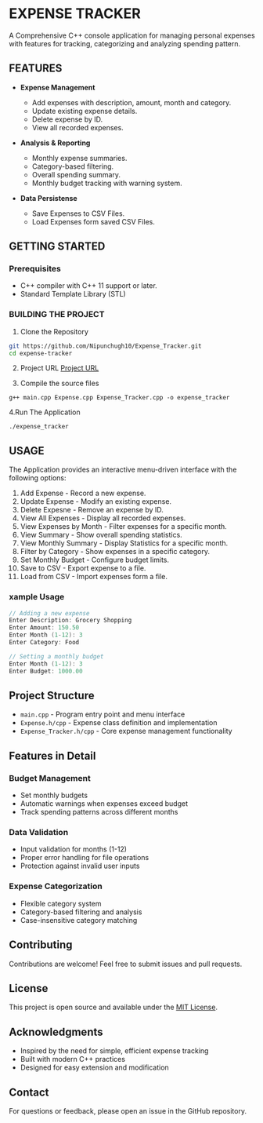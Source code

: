 # EXPENSE TRACKER

A Comprehensive C++ console application for managing personal expenses with features for tracking, categorizing and analyzing spending pattern.

## FEATURES

- **Expense Management**
    - Add expenses with description, amount, month and category.
    - Update existing expense details.
    - Delete expense by ID.
    - View all recorded expenses.
      
- **Analysis & Reporting**
  - Monthly expense summaries.
  - Category-based filtering.
  - Overall spending summary.
  - Monthly budget tracking with warning system.
    
- **Data Persistense**
  - Save Expenses to CSV Files.
  - Load Expenses form saved CSV Files.

## GETTING STARTED

### Prerequisites

  - C++ compiler with C++ 11 support or later.
  - Standard Template Library (STL)

### BUILDING THE PROJECT

1. Clone the Repository
```bash
git https://github.com/Nipunchugh10/Expense_Tracker.git
cd expense-tracker
```
2. Project URL
[Project URL](https://github.com/Nipunchugh10/Expense_Tracker)

3. Compile the source files
```
g++ main.cpp Expense.cpp Expense_Tracker.cpp -o expense_tracker
```
4.Run The Application
```
./expense_tracker
```

## USAGE

The Application provides an interactive menu-driven interface with the following options:

1. Add Expense - Record a new expense.
2. Update Expense - Modify an existing expense.
3. Delete Expesne - Remove an expense by ID.
4. View All Expenses - Display all recorded expenses.
5. View Expenses by Month - Filter expenses for a specific month.
6. View Summary - Show overall spending statistics.
7. View Monthly Summary - Display Statistics for a specific month.
8. Filter by Category - Show expenses in a specific category.
9. Set Monthly Budget - Configure budget limits.
10. Save to CSV - Export expense to a file.
11. Load from CSV - Import expenses form a file.

### xample Usage

```cpp
// Adding a new expense
Enter Description: Grocery Shopping
Enter Amount: 150.50
Enter Month (1-12): 3
Enter Category: Food

// Setting a monthly budget
Enter Month (1-12): 3
Enter Budget: 1000.00
```

## Project Structure

- `main.cpp` - Program entry point and menu interface
- `Expense.h/cpp` - Expense class definition and implementation
- `Expense_Tracker.h/cpp` - Core expense management functionality

## Features in Detail

### Budget Management
- Set monthly budgets
- Automatic warnings when expenses exceed budget
- Track spending patterns across different months

### Data Validation
- Input validation for months (1-12)
- Proper error handling for file operations
- Protection against invalid user inputs

### Expense Categorization
- Flexible category system
- Category-based filtering and analysis
- Case-insensitive category matching

## Contributing

Contributions are welcome! Feel free to submit issues and pull requests.

## License

This project is open source and available under the [MIT License](LICENSE).

## Acknowledgments

- Inspired by the need for simple, efficient expense tracking
- Built with modern C++ practices
- Designed for easy extension and modification

## Contact

For questions or feedback, please open an issue in the GitHub repository.
